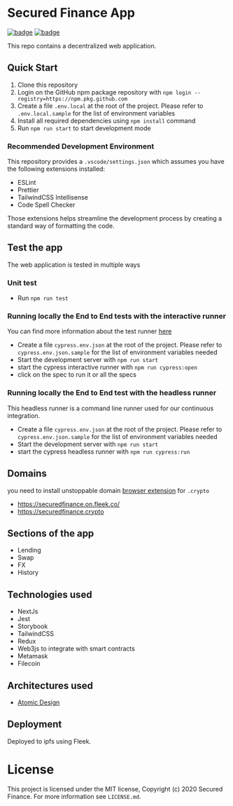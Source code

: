 # Secured Finance App

[![badge](https://img.shields.io/badge/submit%20for-HackFS-blue)](https://hack.ethglobal.co/showcase/secured-finance-recTkx6c1RDoLeaQm) [![badge](https://img.shields.io/badge/submit%20for-ETHOnline-ffe4b4)](https://hack.ethglobal.co/showcase/secured-finance-recJiyE8KWrV5VyHi)

This repo contains a decentralized web application.

## Quick Start

1. Clone this repository
2. Login on the GitHub npm package repository with `npm login --registry=https://npm.pkg.github.com`
3. Create a file `.env.local` at the root of the project. Please refer to `.env.local.sample` for the list of environment variables
4. Install all required dependencies using `npm install` command
5. Run `npm run start` to start development mode

### Recommended Development Environment
This repository provides a `.vscode/settings.json` which assumes you have the following extensions installed:
- ESLint
- Prettier
- TailwindCSS Intellisense
- Code Spell Checker

Those extensions helps streamline the development process by creating a standard way of formatting the code.

## Test the app
The web application is tested in multiple ways
### Unit test
- Run `npm run test`
### Running locally the End to End tests with the interactive runner
You can find more information about the test runner [here](https://docs.cypress.io/guides/core-concepts/test-runner#Clicking-on-Commands)
- Create a file `cypress.env.json` at the root of the project. Please refer to `cypress.env.json.sample` for the list of environment variables needed
- Start the development server with `npm run start`
- start the cypress interactive runner with `npm run cypress:open`
- click on the spec to run it or all the specs

### Running locally the End to End test with the headless runner
This headless runner is a command line runner used for our continuous integration.
- Create a file `cypress.env.json` at the root of the project. Please refer to `cypress.env.json.sample` for the list of environment variables needed
- Start the development server with `npm run start`
- start the cypress headless runner with `npm run cypress:run`
## Domains
you need to install unstoppable domain [browser extension](https://chrome.google.com/webstore/detail/unstoppable-extension/beelkklmblgdljamcmoffgfbdddfpnnl?hl=en) for `.crypto`
- https://securedfinance.on.fleek.co/
- https://securedfinance.crypto


## Sections of the app

- Lending
- Swap
- FX
- History

## Technologies used

- NextJs
- Jest
- Storybook
- TailwindCSS
- Redux
- Web3js to integrate with smart contracts
- Metamask
- Filecoin

## Architectures used

- [Atomic Design](https://atomicdesign.bradfrost.com/table-of-contents/)

## Deployment

Deployed to ipfs using Fleek.

# License

This project is licensed under the MIT license, Copyright (c) 2020 Secured Finance. For more information see `LICENSE.md`.
